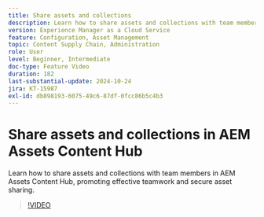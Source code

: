 ```yaml
---
title: Share assets and collections
description: Learn how to share assets and collections with team members in AEM Assets Content Hub, promoting effective teamwork and secure asset sharing.
version: Experience Manager as a Cloud Service
feature: Configuration, Asset Management
topic: Content Supply Chain, Administration
role: User
level: Beginner, Intermediate
doc-type: Feature Video
duration: 182
last-substantial-update: 2024-10-24
jira: KT-15987
exl-id: db898193-6075-49c6-87df-0fcc86b5c4b3
---
```

# Share assets and collections in AEM Assets Content Hub

Learn how to share assets and collections with team members in AEM Assets Content Hub, promoting effective teamwork and secure asset sharing.

>[!VIDEO](https://video.tv.adobe.com/v/3435685/?learn=on)
